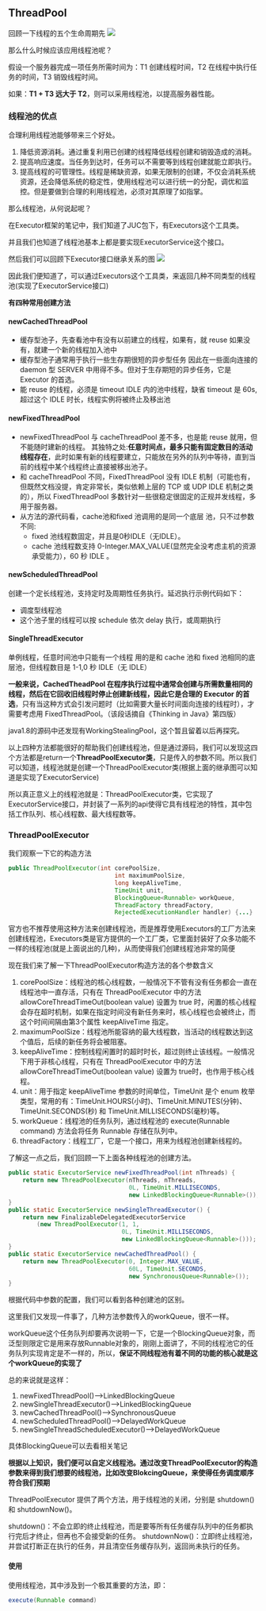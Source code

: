 ## ThreadPool
回顾一下线程的五个生命周期先
![](image/thread1.png)

那么什么时候应该应用线程池呢？

假设一个服务器完成一项任务所需时间为：T1 创建线程时间，T2 在线程中执行任务的时间，T3 销毁线程时间。

如果：**T1 + T3 远大于 T2**，则可以采用线程池，以提高服务器性能。

### 线程池的优点
合理利用线程池能够带来三个好处。
1. 降低资源消耗。通过重复利用已创建的线程降低线程创建和销毁造成的消耗。
2. 提高响应速度。当任务到达时，任务可以不需要等到线程创建就能立即执行。
3. 提高线程的可管理性。线程是稀缺资源，如果无限制的创建，不仅会消耗系统资源，还会降低系统的稳定性，使用线程池可以进行统一的分配，调优和监控。但是要做到合理的利用线程池，必须对其原理了如指掌。


那么线程池，从何说起呢？

在Executor框架的笔记中，我们知道了JUC包下，有Executors这个工具类。

并且我们也知道了线程池基本上都是要实现ExecutorService这个接口。

然后我们可以回顾下Executor接口继承关系的图
![](image/Executor.png)

因此我们便知道了，可以通过Executors这个工具类，来返回几种不同类型的线程池(实现了ExecutorService接口)

**有四种常用创建方法**

#### newCachedThreadPool
 - 缓存型池子，先查看池中有没有以前建立的线程，如果有，就 reuse 如果没有，就建一个新的线程加入池中
 - 缓存型池子通常用于执行一些生存期很短的异步型任务 因此在一些面向连接的 daemon 型 SERVER 中用得不多。但对于生存期短的异步任务，它是 Executor 的首选。
 - 能 reuse 的线程，必须是 timeout IDLE 内的池中线程，缺省 timeout 是 60s,超过这个 IDLE 时长，线程实例将被终止及移出池

#### newFixedThreadPool
 - newFixedThreadPool 与 cacheThreadPool 差不多，也是能 reuse 就用，但不能随时建新的线程。
其独特之处:**任意时间点，最多只能有固定数目的活动线程存在**，此时如果有新的线程要建立，只能放在另外的队列中等待，直到当前的线程中某个线程终止直接被移出池子。
 - 和 cacheThreadPool 不同，FixedThreadPool 没有 IDLE 机制（可能也有，但既然文档没提，肯定非常长，类似依赖上层的 TCP 或 UDP IDLE 机制之类的），所以 FixedThreadPool 多数针对一些很稳定很固定的正规并发线程，多用于服务器。
 - 从方法的源代码看，cache池和fixed 池调用的是同一个底层 池，只不过参数不同:
   - fixed 池线程数固定，并且是0秒IDLE（无IDLE）。
   - cache 池线程数支持 0-Integer.MAX_VALUE(显然完全没考虑主机的资源承受能力），60 秒 IDLE 。

#### newScheduledThreadPool
创建一个定长线程池，支持定时及周期性任务执行。延迟执行示例代码如下：
 - 调度型线程池
 - 这个池子里的线程可以按 schedule 依次 delay 执行，或周期执行

#### SingleThreadExecutor
单例线程，任意时间池中只能有一个线程
用的是和 cache 池和 fixed 池相同的底层池，但线程数目是 1-1,0 秒 IDLE（无 IDLE）

**一般来说，CachedTheadPool 在程序执行过程中通常会创建与所需数量相同的线程，然后在它回收旧线程时停止创建新线程，因此它是合理的 Executor 的首选**，只有当这种方式会引发问题时（比如需要大量长时间面向连接的线程时），才需要考虑用 FixedThreadPool。（该段话摘自《Thinking in Java》第四版）

java1.8的源码中还发现有WorkingStealingPool，这个暂且留着以后再探究。

以上四种方法都能很好的帮助我们创建线程池，但是通过源码，我们可以发现这四个方法都是return一个**ThreadPoolExecutor类**，只是传入的参数不同。所以我们可以知道，线程池就是创建一个ThreadPoolExecutor类(根据上面的继承图可以知道是实现了ExecutorService)

所以真正意义上的线程池就是：ThreadPoolExecutor类，它实现了ExecutorService接口，并封装了一系列的api使得它具有线程池的特性，其中包括工作队列、核心线程数、最大线程数等。

### ThreadPoolExecutor
我们观察一下它的构造方法

``` java
public ThreadPoolExecutor(int corePoolSize,
                              int maximumPoolSize,
                              long keepAliveTime,
                              TimeUnit unit,
                              BlockingQueue<Runnable> workQueue,
                              ThreadFactory threadFactory,
                              RejectedExecutionHandler handler) {...}
```

官方也不推荐使用这种方法来创建线程池，而是推荐使用Executors的工厂方法来创建线程池，Executors类是官方提供的一个工厂类，它里面封装好了众多功能不一样的线程池(就是上面说出的几种)，从而使得我们创建线程池非常的简便

现在我们来了解一下ThreadPoolExecutor构造方法的各个参数含义
 1. corePoolSize：线程池的核心线程数，一般情况下不管有没有任务都会一直在线程池中一直存活，只有在 ThreadPoolExecutor 中的方法 allowCoreThreadTimeOut(boolean value) 设置为 true 时，闲置的核心线程会存在超时机制，如果在指定时间没有新任务来时，核心线程也会被终止，而这个时间间隔由第3个属性 keepAliveTime 指定。
 2. maximumPoolSize：线程池所能容纳的最大线程数，当活动的线程数达到这个值后，后续的新任务将会被阻塞。
 3. keepAliveTime：控制线程闲置时的超时时长，超过则终止该线程。一般情况下用于非核心线程，只有在 ThreadPoolExecutor 中的方法 allowCoreThreadTimeOut(boolean value) 设置为 true时，也作用于核心线程。
 4. unit：用于指定 keepAliveTime 参数的时间单位，TimeUnit 是个 enum 枚举类型，常用的有：TimeUnit.HOURS(小时)、TimeUnit.MINUTES(分钟)、TimeUnit.SECONDS(秒) 和 TimeUnit.MILLISECONDS(毫秒)等。
 5. workQueue：线程池的任务队列，通过线程池的 execute(Runnable command) 方法会将任务 Runnable 存储在队列中。
 6. threadFactory：线程工厂，它是一个接口，用来为线程池创建新线程的。

了解这一点之后，我们回顾一下上面各种线程池的创建方法。
``` java
public static ExecutorService newFixedThreadPool(int nThreads) {
    return new ThreadPoolExecutor(nThreads, nThreads,
                                  0L, TimeUnit.MILLISECONDS,
                                  new LinkedBlockingQueue<Runnable>());
}
public static ExecutorService newSingleThreadExecutor() {
    return new FinalizableDelegatedExecutorService
        (new ThreadPoolExecutor(1, 1,
                                0L, TimeUnit.MILLISECONDS,
                                new LinkedBlockingQueue<Runnable>()));
}
public static ExecutorService newCachedThreadPool() {
    return new ThreadPoolExecutor(0, Integer.MAX_VALUE,
                                  60L, TimeUnit.SECONDS,
                                  new SynchronousQueue<Runnable>());
}
```

根据代码中参数的配置，我们可以看到各种创建池的区别。

这里我们又发现一件事了，几种方法参数传入的workQueue，很不一样。

workQueue这个任务队列却要再次说明一下，它是一个BlockingQueue对象，而泛型则限定它是用来存放Runnable对象的，刚刚上面讲了，不同的线程池它的任务队列实现肯定是不一样的，所以，**保证不同线程池有着不同的功能的核心就是这个workQueue的实现了**

总的来说就是这样：
1. newFixedThreadPool()—>LinkedBlockingQueue
2. newSingleThreadExecutor()—>LinkedBlockingQueue
3. newCachedThreadPool()—>SynchronousQueue
4. newScheduledThreadPool()—>DelayedWorkQueue
5. newSingleThreadScheduledExecutor()—>DelayedWorkQueue

具体BlockingQueue可以去看相关笔记


**根据以上知识，我们便可以自定义线程池。通过改变ThreadPoolExecutor的构造参数来得到我们想要的线程池，比如改变BlokcingQueue，来使得任务调度顺序符合我们预期**



ThreadPoolExecutor 提供了两个方法，用于线程池的关闭，分别是 shutdown() 和 shutdownNow()。


shutdown()：不会立即的终止线程池，而是要等所有任务缓存队列中的任务都执行完后才终止，但再也不会接受新的任务。
shutdownNow()：立即终止线程池，并尝试打断正在执行的任务，并且清空任务缓存队列，返回尚未执行的任务。

#### 使用
使用线程池，其中涉及到一个极其重要的方法，即：
``` java
execute(Runnable command)
```
